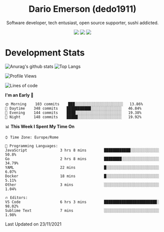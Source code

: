 <div align="center">
  
# Dario Emerson (dedo1911)
Software developer, tech entusiast, open source supporter, sushi addicted.

[![](https://img.shields.io/badge/-Linkedin-informational?style=for-the-badge&logo=linkedin&logoColor=white&color=2867B2)](http://linkedin.com/in/dedo1911)
[![](https://img.shields.io/badge/-Telegram-informational?style=for-the-badge&logo=telegram&logoColor=white&color=0088cc)](https://t.me/dedo1911)
[![](https://img.shields.io/badge/-Facebook-informational?style=for-the-badge&logo=facebook&logoColor=white&color=3b5998)](https://fb.com/dedo1911)

</div>

# Development Stats

![Anurag's github stats](https://github-readme-stats.vercel.app/api?username=dedo1911&count_private=true&show_icons=true&theme=chartreuse-dark)
![Top Langs](https://github-readme-stats.vercel.app/api/top-langs/?username=dedo1911&theme=chartreuse-dark&layout=compact)

<!--START_SECTION:waka-->
![Profile Views](http://img.shields.io/badge/Profile%20Views-1-blue)

![Lines of code](https://img.shields.io/badge/From%20Hello%20World%20I%27ve%20Written-70559%20lines%20of%20code-blue)

**I'm an Early 🐤** 

```text
🌞 Morning    103 commits    ███░░░░░░░░░░░░░░░░░░░░░░   13.86% 
🌆 Daytime    348 commits    ███████████░░░░░░░░░░░░░░   46.84% 
🌃 Evening    144 commits    ████░░░░░░░░░░░░░░░░░░░░░   19.38% 
🌙 Night      148 commits    █████░░░░░░░░░░░░░░░░░░░░   19.92%

```


📊 **This Week I Spent My Time On** 

```text
⌚︎ Time Zone: Europe/Rome

💬 Programming Languages: 
JavaScript               3 hrs 8 mins        ████████████░░░░░░░░░░░░░   50.8% 
Go                       2 hrs 8 mins        ████████░░░░░░░░░░░░░░░░░   34.79% 
YAML                     22 mins             █░░░░░░░░░░░░░░░░░░░░░░░░   6.07% 
Docker                   18 mins             █░░░░░░░░░░░░░░░░░░░░░░░░   5.11% 
Other                    3 mins              ░░░░░░░░░░░░░░░░░░░░░░░░░   1.04%

🔥 Editors: 
VS Code                  6 hrs 3 mins        ████████████████████████░   98.02% 
Sublime Text             7 mins              ░░░░░░░░░░░░░░░░░░░░░░░░░   1.98%

```


 Last Updated on 23/11/2021
<!--END_SECTION:waka-->

<!--
**dedo1911/dedo1911** is a ✨ _special_ ✨ repository because its `README.md` (this file) appears on your GitHub profile.

Here are some ideas to get you started:

- 🔭 I’m currently working on ...
- 🌱 I’m currently learning ...
- 👯 I’m looking to collaborate on ...
- 🤔 I’m looking for help with ...
- 💬 Ask me about ...
- 📫 How to reach me: ...
- 😄 Pronouns: ...
- ⚡ Fun fact: ...
-->
